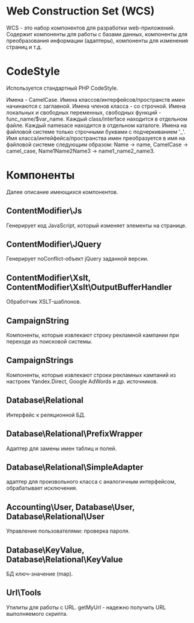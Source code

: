 # Web Construction Set (WCS)
WCS - это набор компонентов для разработки web-приложений.
Содержит компоненты для работы с базами данных,
компоненты для преобразования информации (адаптеры),
компоненты для изменения страниц и т.д.

# CodeStyle
Используется стандартный PHP CodeStyle.

Имена - CamelCase. Имена классов/интерфейсов/пространств имен начинаются с заглавной. Имена членов класса - со строчной.
Имена локальных и свободных переменных, свободных функций - func_name/$var_name.
Каждый class/interface находится в отдельном файле. Каждый namesace находится в отдельном каталоге.
Имена на файловой системе только строчными буквами с подчеркиванием '_'.
Имя класса/интейфейса/пространства имен преобразуется в имя на файловой системе следующим образом:
Name -> name, CamelCase -> camel_case, Name1Name2Name3 -> name1_name2_name3.

# Компоненты
Далее описание имеющихся компонентов.

## ContentModifier\Js
Генерирует код JavaScript, который изменяет элементы на странице.

## ContentModifier\JQuery
Генерирует noConflict-объект jQuery заданной версии.

## ContentModifier\Xslt, ContentModifier\Xslt\OutputBufferHandler
Обработчик XSLT-шаблонов.

## CampaignString
Компоненты, которые извлекают строку рекламной кампании при переходе из поисковой системы.

## CampaignStrings
Компоненты, которые извлекают строки рекламных кампаний из настроек Yandex.Direct, Google AdWords и др. источников.

## Database\Relational
Интерфейс к реляционной БД.

## Database\Relational\PrefixWrapper
Адаптер для замены имен таблиц и полей.

## Database\Relational\SimpleAdapter
адаптер для произвольного класса с аналогичным интерфейсом, обрабатывает исключения.

## Accounting\User, Database\User, Database\Relational\User
Управление пользователями: проверка пароля.

## Database\KeyValue, Database\Relational\KeyValue
БД ключ-значение (map).

## Url\Tools
Утилиты для работы с URL.
getMyUrl - надежно получить URL выполняемого скрипта.
